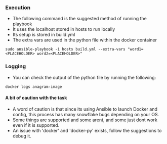 ### Execution
* The following command is the suggested method of running the playbook
* It uses the localhost stored in hosts to run locally
* Its setup is stored in build.yml
* The extra vars are used in the python file within the docker container

```
sudo ansible-playbook -i hosts build.yml --extra-vars "word1=<PLACEHOLDER> word2=<PLACEHOLDER>"
```

### Logging
* You can check the output of the python file by running the following:
```
docker logs anagram-image
```


#### A bit of caution with the task

* A word of caution is that since its using Ansible to launch Docker and config, this process has many snowflake bugs depending on your OS. 
* Some things are supported and some arent, and some just dont work even if it is supported.
* An issue with 'docker' and 'docker-py' exists, follow the suggestions to debug it.

